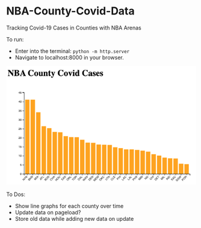 # NBA-County-Covid-Data
Tracking Covid-19 Cases in Counties with NBA Arenas

To run:
- Enter into the terminal: `python -m http.server`
- Navigate to localhost:8000 in your browser.

![data viz screenshot](assets/dataVizScreengrab.png)


To Dos:
- Show line graphs for each county over time
- Update data on pageload?
- Store old data while adding new data on update
